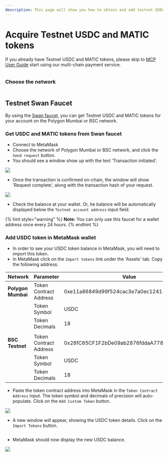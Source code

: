 ```yaml
---
description: This page will show you how to obtain and add testnet USDC to MetaMask.
---
```


# Acquire Testnet USDC and MATIC tokens

If you already have Testnet USDC and MATIC tokens, please skip to [MCP User Guide](../../multi-chain-storage/mcp-user-guide/) start using our multi-chain payment service.

<figure><img src="../../.gitbook/assets/截圖 2022-08-26 上午9.56.42.png" alt=""><figcaption></figcaption></figure>

### Choose the network

<figure><img src="../../.gitbook/assets/截圖 2022-08-26 上午10.19.31.png" alt=""><figcaption></figcaption></figure>

## Testnet Swan Faucet <a href="#testnet-link-faucet" id="testnet-link-faucet"></a>

By using the [Swan faucet](https://calibration-faucet.filswan.com/), you can get Testnet USDC and MATIC tokens for your account on the Polygon Mumbai or BSC network.&#x20;

### Get USDC and MATIC tokens from Swan faucet

* Connect to MetaMask
* Choose the network of Polygon Mumbai or BSC network, and click the `Send request` button.
* You should see a window show up with the text 'Transaction initiated'.

![](<../../.gitbook/assets/image (39) (1).png>)

* Once the transaction is confirmed on-chain, the window will show 'Request complete', along with the transaction hash of your request.

![](<../../.gitbook/assets/image (42) (1).png>)

* Check the balance at your wallet. Or, he balance will be automatically displayed below the `Testnet account address` input field.

{% hint style="warning" %}
**Note:** You can only use this faucet for a wallet address once every 24 hours.
{% endhint %}

### Add USDC token in MetaMask wallet

* In order to see your USDC token balance in MetaMask, you will need to import this token.
* In MetaMask click on the `Import tokens` link under the 'Assets' tab. Copy the following address:

| Network             | Parameter              | Value                                      |
| ------------------- | ---------------------- | ------------------------------------------ |
| **Polygon Mumbai**  | Token Contract Address | 0xe11a86849d99f524cac3e7a0ec1241828e332c62 |
|                     | Token Symbol           | USDC                                       |
|                     | Token Decimals         | 18                                         |
|                     |                        |                                            |
| **BSC Testnet**     | Token Contract Address | 0x28fC65CF1F2bDe09ab2876fddaA7788340bAf1D7 |
|                     | Token Symbol           | USDC                                       |
|                     | Token Decimals         | 18                                         |

* Paste the token contract address into MetaMask in the `Token Contract Address` input. The token symbol and decimals of precision will auto-populate. Click on the `Add Custom Token` button.

&#x20;                                           ![](<../../.gitbook/assets/image (39) (1) (1).png>)

* A new window will appear, showing the USDC token details. Click on the `Import Tokens` button.

&#x20;                                           <img src="../../.gitbook/assets/image (28) (1).png" alt="" data-size="original">

* MetaMask should now display the new USDC balance.

&#x20;                                           ![](<../../.gitbook/assets/image (35) (1) (1).png>)
